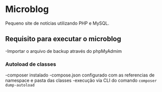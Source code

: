 # Microblog
 
Pequeno site de notícias utilizando PHP e MySQL.


## Requisito para executar o microblog 
-Importar o arquivo de backup através do phpMyAdmim

### Autoload de classes

-composer instalado
-compose.json configurado com as referencias de namespace e pasta das classes 
-execução via CLI do comando `composer dump-autoload`
